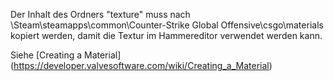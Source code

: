 Der Inhalt des Ordners "texture" muss nach \Steam\steamapps\common\Counter-Strike Global Offensive\csgo\materials kopiert werden, damit die Textur im Hammereditor verwendet werden kann.

Siehe [Creating a Material] (https://developer.valvesoftware.com/wiki/Creating_a_Material)
